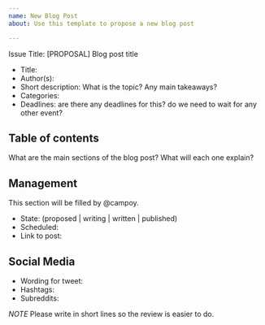 ```yaml
---
name: New Blog Post
about: Use this template to propose a new blog post

---
```


Issue Title: [PROPOSAL] Blog post title

* Title:
* Author(s):
* Short description: What is the topic? Any main takeaways?
* Categories:
* Deadlines: are there any deadlines for this? do we need to wait for any other event?

## Table of contents

What are the main sections of the blog post? What will each one explain?

## Management

This section will be filled by @campoy.

* State: (proposed | writing | written | published)
* Scheduled:
* Link to post:

## Social Media

* Wording for tweet:
* Hashtags:
* Subreddits:

*NOTE* Please write in short lines so the review is easier to do.

